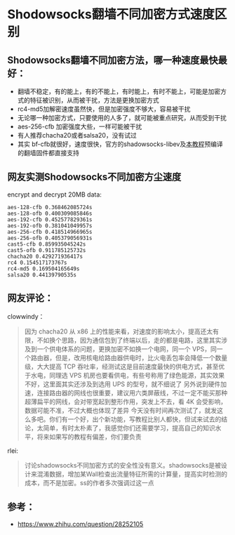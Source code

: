 Shodowsocks翻墙不同加密方式速度区别
==============================

## Shodowsocks翻墙不同加密方法，哪一种速度最快最好：

* 翻墙不稳定，有的能上，有的不能上，有时能上，有时不能上，可能是加密方式的特征被识别，从而被干扰，方法是更换加密方式
* rc4-md5加解密速度虽然快，但是加密强度不够大，容易被干扰
* 无论哪一种加密方式，只要使用的人多了，就可能被重点研究，从而受到干扰
* aes-256-cfb 加密强度大些，一样可能被干扰
* 有人推荐chacha20或者salsa20，没有试过
* 其实 bf-cfb就很好，速度很快，官方的shadowsocks-libev及[本教程](https://github.com/softwaredownload/openwrt-fanqiang)预编译的翻墙固件都直接支持


## 网友实测Shodowsocks不同加密方尘速度

encrypt and decrypt 20MB data:

	aes-128-cfb 0.368462085724s
	aes-128-ofb 0.400309085846s
	aes-192-cfb 0.452577829361s
	aes-192-ofb 0.381041049957s
	aes-256-cfb 0.418514966965s
	aes-256-ofb 0.405379056931s
	cast5-cfb 0.859935045242s
	cast5-ofb 0.911785125732s
	chacha20 0.429271936417s
	rc4 0.154517173767s
	rc4-md5 0.169504165649s
	salsa20 0.44139790535s
	
	
## 网友评论：

clowwindy：

> 因为 chacha20 从 x86 上的性能来看，对速度的影响太小，提高还太有限，不如换个思路，因为通信包到了终端以后，走的都是电路，这里其实涉及到一个供电体系的问题，更换加密不如换一个电网，同一个 VPS，同一个路由器，但是，改用核电给路由器供电时，比火电丢包率会降低一个数量级，大大提高 TCP 吞吐率，经测试这是目前速度最快的供电方式，甚至优于水电，同理选 VPS 机房也要看供电，有些号称用了绿色能源，其实效果不好，这里面其实还涉及到选用 UPS 的型号，就不细说了 另外说到硬件加速，连接路由器的网线也很重要，建议用六类屏蔽线，不过一定不能买那种超薄扁平的网线，会对带宽起到整形作用，突发上不去，看 4K 会受影响，数据可能不准，不过大概也体现了差异 今天没有时间再次测试了，就发这么多吧。你们有一个好，出个新功能，写教程比别人都快，但试来试去的结论，太简单，有时太朴素了，我感觉你们还需要学习，提高自己的知识水平，将来如果写的教程有偏差，你们要负责	

rlei:

> 讨论shadowsocks不同加密方式的安全性没有意义。shadowsocks是被设计来混淆数据，增加某Wall检查出流量特征所需的计算量，提高实时检测的成本，而不是加密。ss的作者多次强调过这一点
	
	
## 参考：  
- https://www.zhihu.com/question/28252105